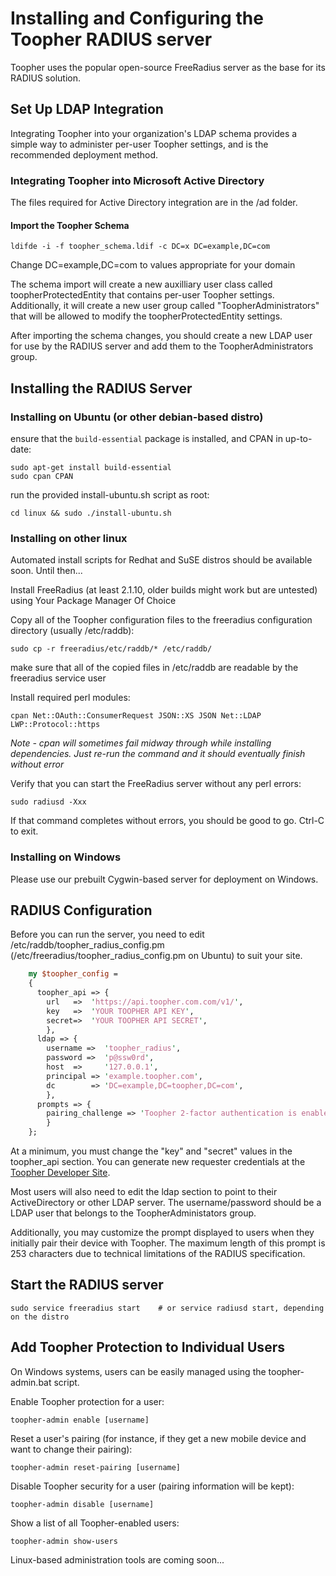 Installing and Configuring the Toopher RADIUS server
======================================================

Toopher uses the popular open-source FreeRadius server as the base for its RADIUS
solution.

Set Up LDAP Integration
-----------------------
Integrating Toopher into your organization's LDAP schema provides a simple way to administer per-user Toopher settings,
and is the recommended deployment method. 

### Integrating Toopher into Microsoft Active Directory
The files required for Active Directory integration are in the /ad folder.

#### Import the Toopher Schema

    ldifde -i -f toopher_schema.ldif -c DC=x DC=example,DC=com

Change DC=example,DC=com to values appropriate for your domain

The schema import will create a new auxilliary user class called toopherProtectedEntity that contains per-user Toopher settings.  Additionally, it will create a new user group called "ToopherAdministrators" that will be allowed to modify the toopherProtectedEntity settings.

After importing the schema changes, you should create a new LDAP user for use by the RADIUS server and add them to the ToopherAdministrators group.


Installing the RADIUS Server
-----------------------------
### Installing on Ubuntu (or other debian-based distro)
ensure that the `build-essential` package is installed, and CPAN in up-to-date:

    sudo apt-get install build-essential
    sudo cpan CPAN

run the provided install-ubuntu.sh script as root:

    cd linux && sudo ./install-ubuntu.sh

### Installing on other linux
Automated install scripts for Redhat and SuSE distros should be available soon.  Until then...

Install FreeRadius (at least 2.1.10, older builds might work but are untested) using Your Package Manager Of Choice

Copy all of the Toopher configuration files to the freeradius configuration directory (usually /etc/raddb):

    sudo cp -r freeradius/etc/raddb/* /etc/raddb/

make sure that all of the copied files in /etc/raddb are readable by the freeradius service user

Install required perl modules:

    cpan Net::OAuth::ConsumerRequest JSON::XS JSON Net::LDAP LWP::Protocol::https

*Note - cpan will sometimes fail midway through while installing dependencies.  Just re-run the command and it should eventually finish without error*

Verify that you can start the FreeRadius server without any perl errors:

    sudo radiusd -Xxx

If that command completes without errors, you should be good to go. Ctrl-C to exit.

### Installing on Windows
Please use our prebuilt Cygwin-based server for deployment on Windows.

RADIUS Configuration
--------------------

Before you can run the server, you need to edit /etc/raddb/toopher_radius_config.pm (/etc/freeradius/toopher_radius_config.pm on Ubuntu) to suit your site.
```perl
    my $toopher_config =
    {
      toopher_api => {
        url   =>  'https://api.toopher.com.com/v1/',
        key   =>  'YOUR TOOPHER API KEY',
        secret=>  'YOUR TOOPHER API SECRET',
        },
      ldap => {
        username =>  'toopher_radius',
        password =>  'p@ssw0rd',
        host  =>     '127.0.0.1',
        principal => 'example.toopher.com',
        dc        => 'DC=example,DC=toopher,DC=com',
        },
      prompts => {
        pairing_challenge => 'Toopher 2-factor authentication is enabled for your account.  Please enter the pairing phrase generated by the Toopher mobile app:'
        }
    };
```

At a minimum, you must change the "key" and "secret" values in the
toopher_api section.  You can generate new requester credentials at the 
[Toopher Developer Site](https://dev.toopher.com).

Most users will also need to edit the ldap section to point to their
ActiveDirectory or other LDAP server.  The username/password should be
a LDAP user that belongs to the ToopherAdministators group.

Additionally, you may customize the prompt displayed to users when they initially pair their device with Toopher.  The maximum length of this prompt is 253 characters due to technical limitations of the RADIUS specification.

Start the RADIUS server
-----------------------

    sudo service freeradius start    # or service radiusd start, depending on the distro

Add Toopher Protection to Individual Users
------------------------------------------

On Windows systems, users can be easily managed using the toopher-admin.bat script.

Enable Toopher protection for a user:

    toopher-admin enable [username]

Reset a user's pairing (for instance, if they get a new mobile device and want to change their pairing):

    toopher-admin reset-pairing [username]

Disable Toopher security for a user (pairing information will be kept):

    toopher-admin disable [username]

Show a list of all Toopher-enabled users:

    toopher-admin show-users

Linux-based administration tools are coming soon...
